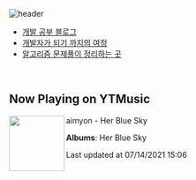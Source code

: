![header](https://capsule-render.vercel.app/api?type=waving&color=timeGradient&height=200&section=header&text=Mooneeᕕ(ᐛ)ᕗ&fontSize=40&animation=fadeIn)
- [개발 공부 블로그](https://mooneedev.netlify.app/)
- [개발자가 되기 까지의 여정](https://www.notion.so/mooneedev/4a78cf4af0a74c26a5880871ada05ddb)
- [알고리즘 문제풀이 정리하는 곳](https://www.notion.so/mooneedev/Algorithms-f47ea3f7bcd7444d834bcf6ce8c1cf78)

<br/>


## Now Playing on YTMusic

[<img align="left" width="100" src="https://lh3.googleusercontent.com/Fz_43N4kATdDzOuCq6pzfLw9Unj5s_qGN2tq557XYzbaFbdjjzOyOvsByM6qgQGIL-yZqx5tVY0MczeGnQ">](https://music.youtube.com/watch?v=OxiyIW2y1bg)

aimyon - Her Blue Sky

**Albums**: Her Blue Sky

Last updated at 07/14/2021 15:06
